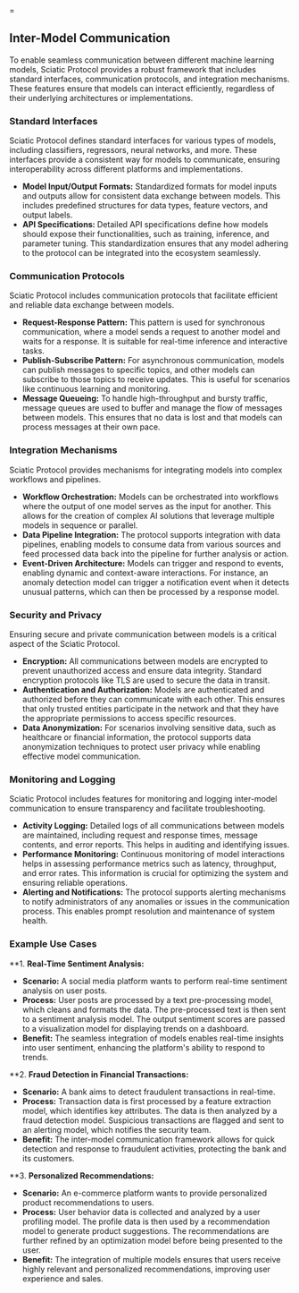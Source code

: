 =
## Inter-Model Communication

To enable seamless communication between different machine learning models, Sciatic Protocol provides a robust framework that includes standard interfaces, communication protocols, and integration mechanisms. These features ensure that models can interact efficiently, regardless of their underlying architectures or implementations.

### Standard Interfaces

Sciatic Protocol defines standard interfaces for various types of models, including classifiers, regressors, neural networks, and more. These interfaces provide a consistent way for models to communicate, ensuring interoperability across different platforms and implementations.

- **Model Input/Output Formats:** Standardized formats for model inputs and outputs allow for consistent data exchange between models. This includes predefined structures for data types, feature vectors, and output labels.
- **API Specifications:** Detailed API specifications define how models should expose their functionalities, such as training, inference, and parameter tuning. This standardization ensures that any model adhering to the protocol can be integrated into the ecosystem seamlessly.

### Communication Protocols

Sciatic Protocol includes communication protocols that facilitate efficient and reliable data exchange between models.

- **Request-Response Pattern:** This pattern is used for synchronous communication, where a model sends a request to another model and waits for a response. It is suitable for real-time inference and interactive tasks.
- **Publish-Subscribe Pattern:** For asynchronous communication, models can publish messages to specific topics, and other models can subscribe to those topics to receive updates. This is useful for scenarios like continuous learning and monitoring.
- **Message Queueing:** To handle high-throughput and bursty traffic, message queues are used to buffer and manage the flow of messages between models. This ensures that no data is lost and that models can process messages at their own pace.

### Integration Mechanisms

Sciatic Protocol provides mechanisms for integrating models into complex workflows and pipelines.

- **Workflow Orchestration:** Models can be orchestrated into workflows where the output of one model serves as the input for another. This allows for the creation of complex AI solutions that leverage multiple models in sequence or parallel.
- **Data Pipeline Integration:** The protocol supports integration with data pipelines, enabling models to consume data from various sources and feed processed data back into the pipeline for further analysis or action.
- **Event-Driven Architecture:** Models can trigger and respond to events, enabling dynamic and context-aware interactions. For instance, an anomaly detection model can trigger a notification event when it detects unusual patterns, which can then be processed by a response model.

### Security and Privacy

Ensuring secure and private communication between models is a critical aspect of the Sciatic Protocol.

- **Encryption:** All communications between models are encrypted to prevent unauthorized access and ensure data integrity. Standard encryption protocols like TLS are used to secure the data in transit.
- **Authentication and Authorization:** Models are authenticated and authorized before they can communicate with each other. This ensures that only trusted entities participate in the network and that they have the appropriate permissions to access specific resources.
- **Data Anonymization:** For scenarios involving sensitive data, such as healthcare or financial information, the protocol supports data anonymization techniques to protect user privacy while enabling effective model communication.

### Monitoring and Logging

Sciatic Protocol includes features for monitoring and logging inter-model communication to ensure transparency and facilitate troubleshooting.

- **Activity Logging:** Detailed logs of all communications between models are maintained, including request and response times, message contents, and error reports. This helps in auditing and identifying issues.
- **Performance Monitoring:** Continuous monitoring of model interactions helps in assessing performance metrics such as latency, throughput, and error rates. This information is crucial for optimizing the system and ensuring reliable operations.
- **Alerting and Notifications:** The protocol supports alerting mechanisms to notify administrators of any anomalies or issues in the communication process. This enables prompt resolution and maintenance of system health.

### Example Use Cases

**1. **Real-Time Sentiment Analysis:**
- **Scenario:** A social media platform wants to perform real-time sentiment analysis on user posts.
- **Process:** User posts are processed by a text pre-processing model, which cleans and formats the data. The pre-processed text is then sent to a sentiment analysis model. The output sentiment scores are passed to a visualization model for displaying trends on a dashboard.
- **Benefit:** The seamless integration of models enables real-time insights into user sentiment, enhancing the platform's ability to respond to trends.

**2. **Fraud Detection in Financial Transactions:**
- **Scenario:** A bank aims to detect fraudulent transactions in real-time.
- **Process:** Transaction data is first processed by a feature extraction model, which identifies key attributes. The data is then analyzed by a fraud detection model. Suspicious transactions are flagged and sent to an alerting model, which notifies the security team.
- **Benefit:** The inter-model communication framework allows for quick detection and response to fraudulent activities, protecting the bank and its customers.

**3. **Personalized Recommendations:**
- **Scenario:** An e-commerce platform wants to provide personalized product recommendations to users.
- **Process:** User behavior data is collected and analyzed by a user profiling model. The profile data is then used by a recommendation model to generate product suggestions. The recommendations are further refined by an optimization model before being presented to the user.
- **Benefit:** The integration of multiple models ensures that users receive highly relevant and personalized recommendations, improving user experience and sales.

